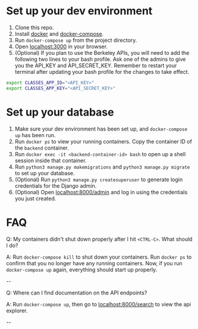 # Set up your dev environment

1. Clone this repo.
2. Install [docker](https://docs.docker.com/engine/installation/) and
[docker-compose](https://docs.docker.com/compose/install/).
3. Run `docker-compose up` from the project directory.
4. Open [localhost:3000](http://localhost:3000) in your browser.
5. (Optional) If you plan to use the Berkeley APIs, you will need to add
the following two lines to your bash profile. Ask one of the admins to
give you the API_KEY and API_SECRET_KEY. Remember to restart your terminal
after updating your bash profile for the changes to take effect.

```bash
export CLASSES_APP_ID="<API_KEY>"
export CLASSES_APP_KEY="<API_SECRET_KEY>"
```

# Set up your database

1. Make sure your dev environment has been set up, and
`docker-compose up` has been run.
2. Run `docker ps` to view your running containers. Copy the container ID
of the `backend` container.
3. Run `docker exec -it <backend-container-id> bash` to open up a shell
session inside that container.
4. Run `python3 manage.py makemigrations` and `python3 manage.py migrate` to
set up your database.
5. (Optional) Run `python3 manage.py createsuperuser` to generate login
credentials for the Django admin.
6. (Optional) Open [localhost:8000/admin](http://localhost:8000/admin) and log
in using the credentials you just created.

# FAQ

Q: My containers didn't shut down properly after I hit `<CTRL-C>`. What should
I do?

A: Run `docker-compose kill` to shut down your containers. Run `docker ps` to
confirm that you no longer have any running containers. Now, if you run
`docker-compose up` again, everything should start up properly.

--

Q: Where can I find documentation on the API endpoints?

A: Run `docker-compose up`, then go to
[localhost:8000/search](http://localhost:8000/search) to view the api explorer.

--

